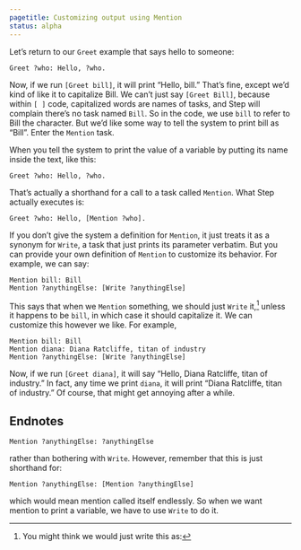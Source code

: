 ```yaml
---
pagetitle: Customizing output using Mention
status: alpha
---
```

Let’s return to our `Greet` example that says hello to someone:
```step
Greet ?who: Hello, ?who.
```
Now, if we run `[Greet bill]`, it will print “Hello, bill.”  That’s fine, except we’d kind of like it to capitalize Bill.  We can’t just say `[Greet Bill]`, because within `[ ]` code, capitalized words are names of tasks, and Step will complain there’s no task named `Bill`.   So in the code, we use `bill` to refer to Bill the character.  But we’d like some way to tell the system to print bill as “Bill”.  Enter the `Mention` task.

When you tell the system to print the value of a variable by putting its name inside the text, like this:
```step
Greet ?who: Hello, ?who.
```
That’s actually a shorthand for a call to a task called `Mention`.  What Step actually executes is:
```step
Greet ?who: Hello, [Mention ?who].
```
If you don’t give the system a definition for `Mention`, it just treats it as a synonym for `Write`, a task that just prints its parameter verbatim.  But you can provide your own definition of `Mention` to customize its behavior.  For example, we can say:
```step
Mention bill: Bill
Mention ?anythingElse: [Write ?anythingElse]
```
This says that when we `Mention` something, we should just `Write` it,[^1] unless it happens to be `bill`, in which case it should capitalize it.  We can customize this however we like.  For example,
```step
Mention bill: Bill
Mention diana: Diana Ratcliffe, titan of industry
Mention ?anythingElse: [Write ?anythingElse]
```
Now, if we run `[Greet diana]`, it will say “Hello, Diana Ratcliffe, titan of industry.”  In fact, any time we print `diana`, it will print “Diana Ratcliffe, titan of industry.”  Of course, that might get annoying after a while.

## Endnotes

[^1]: You might think we would just write this as:
```step
Mention ?anythingElse: ?anythingElse
```
rather than bothering with `Write`.  However, remember that this is just shorthand for:
```step
Mention ?anythingElse: [Mention ?anythingElse]
```
which would mean mention called itself endlessly.  So when we want mention to print a variable, we have to use `Write` to do it.